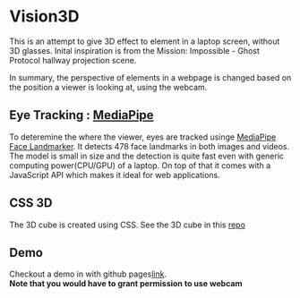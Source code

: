 # Vision3D
This is an attempt to give 3D effect to element in a laptop screen, without 3D glasses.
Inital inspiration is from the Mission: Impossible - Ghost Protocol hallway projection scene.

In summary, the perspective of elements in a webpage is changed based on the position a viewer is looking at, using the webcam.

## Eye Tracking : [MediaPipe](https://developers.google.com/mediapipe)
To deteremine the where the viewer, eyes are tracked usinge [MediaPipe Face Landmarker](https://developers.google.com/mediapipe/solutions/vision/face_landmarker#get_started).
It detects 478 face landmarks in both images and videos. The model is small in size and the detection is quite fast even with generic computing power(CPU/GPU) of a laptop. On top of that it comes with a JavaScript API which makes it ideal for web applications.

## CSS 3D
The 3D cube is created using CSS. See the 3D cube in this [repo](https://github.com/eranda-ihalagedara/web-development-mini-projects/tree/main/CSS%203D)

## Demo
Checkout a demo in with github pages[link](https://eranda-ihalagedara.github.io/vision3d/index.html).  
**Note that you would have to grant permission to use webcam**
